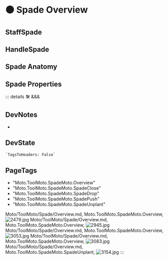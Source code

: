 
# 🟠 <moto>Spade Overview</moto>

## StaffSpade

## HandleSpade

## Spade Anatomy

## Spade Properties

::: details 🛠 <dev>&&&</dev>

## DevNotes

-

## DevState

```py
`TagsToHeaders: False`
```

<h2>PageTags</h2>

- "Moto.ToolMoto.SpadeMoto.Overview"
- "Moto.ToolMoto.SpadeMoto.SpadeClose"
- "Moto.ToolMoto.SpadeMoto.SpadeDrop"
- "Moto.ToolMoto.SpadeMoto.SpadePush"
- "Moto.ToolMoto.SpadeMoto.SpadeUnplant"

Moto/ToolMoto/Spade/Overview.md, <dev>Moto.ToolMoto.SpadeMoto.Overview</dev>, ![2479.jpg](/PaperPhoto/2479.jpg)
Moto/ToolMoto/Spade/Overview.md, <dev>Moto.ToolMoto.SpadeMoto.Overview</dev>, ![2945.jpg](/PaperPhoto/2945.jpg)
Moto/ToolMoto/Spade/Overview.md, <dev>Moto.ToolMoto.SpadeMoto.Overview</dev>, ![3053.jpg](/PaperPhoto/3053.jpg)
Moto/ToolMoto/Spade/Overview.md, <dev>Moto.ToolMoto.SpadeMoto.Overview</dev>, ![3083.jpg](/PaperPhoto/3083.jpg)
Moto/ToolMoto/Spade/Overview.md, <dev>Moto.ToolMoto.SpadeMoto.SpadeUnplant</dev>, ![3154.jpg](/PaperPhoto/3154.jpg)
:::
